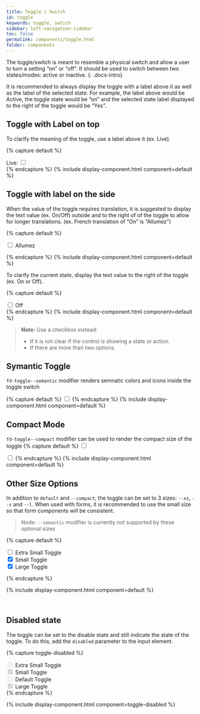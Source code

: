 ```yaml
---
title: Toggle / Switch
id: toggle
keywords: toggle, swtich
sidebar: left-navigation-sidebar
toc: false
permalink: components/toggle.html
folder: components
---
```


The toggle/switch is meant to resemble a physical switch and allow a user to turn a setting “on” or “off”. It should be used to switch between two states/modes: active or inactive.
{: .docs-intro}

It is recommended to always display the toggle with a label above it as well as the label of the selected state. For example, the label above would be Active, the toggle state would be “on” and the selected state label displayed to the right of the toggle would be “Yes”.


## Toggle with Label on top
To clarify the meaning of the toggle, use a label above it (ex. Live).

{% capture default %}
<div class="fd-form__set">
    <div class="fd-form__item">
        <label class="fd-form__label" for="y21YO391">Live:</label>
        <label>
            <span class="fd-toggle">
                <input type="checkbox" name="" value="" id="y21YO391">
                <span class="fd-toggle__switch" role="presentation"></span>
            </span>
        </label>
    </div>
</div>
{% endcapture %}
{% include display-component.html component=default %}

## Toggle with label on the side
When the value of the toggle requires translation, it is suggested to display the text value (ex. On/Off) outside and to the right of of the toggle to allow for longer translations.  (ex. French translation of “On” is “Allumez”)

{% capture default %}
<div class="fd-form__item fd-form__item--check">
    <label class="fd-form__label" for="y21YO3911">
        <span class="fd-toggle fd-form__control">
            <input type="checkbox" name="" value="" id="y21YO3911">
            <span class="fd-toggle__switch" role="presentation"></span>
        </span>
        Allumez
    </label>
</div>

{% endcapture %}
{% include display-component.html component=default %}


To clarify the current state, display the text value to the right of the toggle (ex. On or Off). 

{% capture default %}
    <div class="fd-form__item fd-form__item--check">
        <label class="fd-form__label" for="y21YO3911">
            <span class="fd-toggle fd-form__control">
                <input type="checkbox" name="" value="" id="y21YO3911">
                <span class="fd-toggle__switch" role="presentation"></span>
            </span>
            Off
        </label>
    </div>
{% endcapture %}
{% include display-component.html component=default %}


> **Note:** Use a checkbox instead: 
> -	If it is not clear if the control is showing a state or action. 
> -	If there are more than two options.

## Symantic Toggle
`fd-toggle--semantic` modifier renders semnatic colors and icons inside the toggle switch

{% capture default %}
<label>
    <span class="fd-toggle fd-toggle--semantic">
        <input type="checkbox" name="" value="" id="Enrat404">
        <span class="fd-toggle__switch" role="presentation">
            <span class="fd-toggle__semantic--off sap-icon--decline"></span>
            <span class="fd-toggle__semantic--on sap-icon--accept"></span>
        </span>
    </span>
</label>
{% endcapture %}
{% include display-component.html component=default %}


## Compact Mode
`fd-toggle--compact` modifier can be used to render the compact size of the toggle 
{% capture default %}
<label>
    <span class="fd-toggle fd-toggle--compact">
        <input type="checkbox" name="" value="" id="y21YO391">
        <span class="fd-toggle__switch" role="presentation"></span>
    </span>
</label>

<label>
    <span class="fd-toggle fd-toggle--compact fd-toggle--semantic">
        <input type="checkbox" name="" value="" id="Enrat404">
        <span class="fd-toggle__switch" role="presentation">
            <span class="fd-toggle__semantic--off sap-icon--decline"></span>
            <span class="fd-toggle__semantic--on sap-icon--accept"></span>
        </span>
    </span>
</label>
{% endcapture %}
{% include display-component.html component=default %}


## Other Size Options

In addition to `default` and `--compact`, the toggle can be set to 3 sizes: `--xs`, `--s` and `--l`. When used with forms, it is recommended to use the small size so that form components will be consistent.

> Node: `--semantic` modifier is currently not supported by these optional sizes

{% capture default %}
<div class="fd-form__item fd-form__item--check">
    <label class="fd-form__label" for="ImBw4551a">
        <span class="fd-toggle fd-toggle--xs fd-form__control">
            <input type="checkbox" name="" value="" id="ImBw4551a">
            <span class="fd-toggle__switch" role="presentation"></span>
        </span>
        Extra Small Toggle
    </label>
</div>

<div class="fd-form__item fd-form__item--check">
    <label class="fd-form__label" for="ImBw4551b">
        <span class="fd-toggle fd-toggle--s fd-form__control">
            <input type="checkbox" name="" value="" id="ImBw4551b" checked>
            <span class="fd-toggle__switch" role="presentation"></span>
        </span>
        Small Toggle
    </label>
</div>

<div class="fd-form__item fd-form__item--check">
    <label class="fd-form__label" for="V2bRj442g">
        <span class="fd-toggle fd-toggle--l fd-form__control">
            <input type="checkbox" name="" value="" id="V2bRj442g" checked>
            <span class="fd-toggle__switch" role="presentation"></span>
        </span>
        Large Toggle
    </label>
</div>

{% endcapture %}

{% include display-component.html component=default %}

<br/>

## Disabled state

The toggle can be set to the disable state and still indicate the state of the toggle. To do this, add the `disabled` parameter to the input element.

{% capture toggle-disabled %}
<div class="fd-form__item fd-form__item--check">
    <label class="fd-form__label" for="ImBw4551">
        <span class="fd-toggle fd-toggle--compact fd-form__control">
            <input type="checkbox" name="" value="" id="ImBw4551c" disabled>
            <span class="fd-toggle__switch" role="presentation"></span>
        </span>
        Extra Small Toggle
    </label>
</div>

<div class="fd-form__item fd-form__item--check">
    <label class="fd-form__label" for="ImBw4551">
        <span class="fd-toggle fd-toggle--compact fd-form__control">
            <input type="checkbox" name="" value="" id="ImBw4551c" disabled checked>
            <span class="fd-toggle__switch" role="presentation"></span>
        </span>
        Small Toggle
    </label>
</div>

<div class="fd-form__item fd-form__item--check">
    <label class="fd-form__label" for="P3D2k380d">
        <span class="fd-toggle fd-form__control">
            <input type="checkbox" name="" value="" id="P3D2k380d" disabled>
            <span class="fd-toggle__switch" role="presentation"></span>
        </span>
        Default Toggle
    </label>
</div>

<div class="fd-form__item fd-form__item--check">
    <label class="fd-form__label" for="V2bRj442f">
        <span class="fd-toggle fd-toggle--l fd-form__control">
            <input type="checkbox" name="" value="" id="V2bRj442f" disabled checked>
            <span class="fd-toggle__switch" role="presentation"></span>
        </span>
        Large Toggle
    </label>
</div>
{% endcapture %}

{% include display-component.html component=toggle-disabled %}
